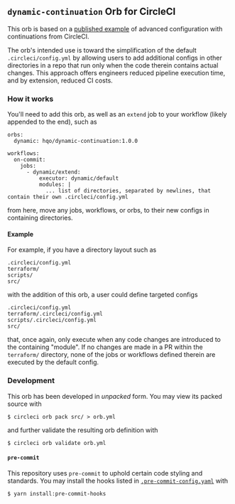 ## `dynamic-continuation` Orb for CircleCI

This orb is based on a [published example](https://github.com/circle-makotom/circle-advanced-setup-workflow) of advanced configuration with continuations from CircleCI.

The orb's intended use is toward the simplification of the default `.circleci/config.yml` by allowing users to add additional configs in other directories in a repo that run only when the code therein contains actual changes. This approach offers engineers reduced pipeline execution time, and by extension, reduced CI costs.

### How it works

You'll need to add this orb, as well as an `extend` job to your workflow (likely appended to the end), such as

```
orbs:
  dynamic: hqo/dynamic-continuation:1.0.0

workflows:
  on-commit:
    jobs:
      - dynamic/extend:
          executor: dynamic/default
          modules: |
            ... list of directories, separated by newlines, that contain their own .circleci/config.yml
```

from here, move any jobs, workflows, or orbs, to their new configs in containing directories.

#### Example

For example, if you have a directory layout such as

```
.circleci/config.yml
terraform/
scripts/
src/
```

with the addition of this orb, a user could define targeted configs

```
.circleci/config.yml
terraform/.circleci/config.yml
scripts/.circleci/config.yml
src/
```

that, once again, only execute when any code changes are introduced to the containing "module". If no changes are made in a PR within the `terraform/` directory, none of the jobs or workflows defined therein are executed by the default config.

### Development

This orb has been developed in _unpacked_ form. You may view its packed source with

```shell
$ circleci orb pack src/ > orb.yml
```

and further validate the resulting orb definition with

```shell
$ circleci orb validate orb.yml
```

#### `pre-commit`

This repository uses `pre-commit` to uphold certain code styling and standards. You may install the hooks listed in [`.pre-commit-config.yaml`](.pre-commit-config.yaml) with

```shell
$ yarn install:pre-commit-hooks
```

